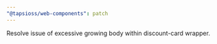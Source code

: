 ```yaml
---
"@tapsioss/web-components": patch
---
```


Resolve issue of excessive growing body within discount-card wrapper.
  